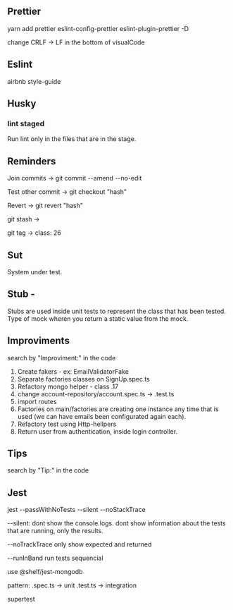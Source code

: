 ## Prettier

yarn add prettier eslint-config-prettier eslint-plugin-prettier -D

change CRLF -> LF in the bottom of visualCode

## Eslint

airbnb style-guide

## Husky

### lint staged

Run lint only in the files that are in the stage.

## Reminders

Join commits -> git commit --amend --no-edit

Test other commit -> git checkout "hash"

Revert -> git revert "hash"

git stash ->

git tag -> class: 26

## Sut

System under test.

## Stub -

Stubs are used inside unit tests to represent the class that has been tested.
Type of mock wheren you return a static value from the mock.

## Improviments

search by "Improviment:" in the code

1. Create fakers - ex: EmailValidatorFake
2. Separate factories classes on SignUp.spec.ts
3. Refactory mongo helper - class .17
4. change account-repository/account.spec.ts -> .test.ts
5. import routes
6. Factories on main/factories are creating one instance any time that is used (we can have emails been configurated again each).
7. Refactory test using Http-hellpers
8. Return user from authentication, inside login controller.

## Tips

search by "Tip:" in the code

## Jest

jest --passWithNoTests --silent --noStackTrace

--silent:
dont show the console.logs.
dont show information about the tests that are running, only the results.

--noTrackTrace
only show expected and returned

--runInBand
run tests sequencial

use @shelf/jest-mongodb

pattern:
.spec.ts -> unit
.test.ts -> integration

supertest
